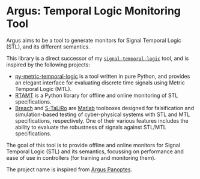 Argus: Temporal Logic Monitoring Tool
=====================================

Argus aims to be a tool to generate monitors for Signal Temporal Logic (STL), and its
different semantics.

This library is a direct successor of my
[`signal-temporal-logic`](https://github.com/anand-bala/signal-temporal-logic/) tool,
and is inspired by the following projects:

- [py-metric-temporal-logic] is a tool written in pure Python, and provides an elegant
  interface for evaluating discrete time signals using Metric Temporal Logic (MTL).
- [RTAMT] is a Python library for offline and online
  monitoring of STL specifications.
- [Breach] and [S-TaLiRo] are [Matlab] toolboxes designed for falsification and
  simulation-based testing of cyber-physical systems with STL and MTL specifications,
  respectively. One of their various features includes the ability to evaluate the
  robustness of signals against STL/MTL specifications.

The goal of this tool is to provide offline and online monitors for Signal Temporal
Logic (STL) and its semantics, focussing on performance and ease of use in controllers
(for training and monitoring them).

The project name is inspired from [Argus Panoptes].

[Argus Panoptes]: https://www.britannica.com/topic/Argus-Greek-mythology
[py-metric-temporal-logic]: https://github.com/mvcisback/py-metric-temporal-logic/
[Matlab]: https://www.mathworks.com/products/matlab.html
[Breach]: https://github.com/decyphir/breach
[S-TaLiRo]: https://sites.google.com/a/asu.edu/s-taliro/s-taliro
[RTAMT]: https://github.com/nickovic/rtamt
